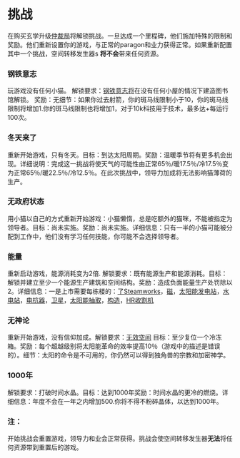 # 挑战

   在购买玄学升级<a href="#Metaphysics#Adjustment_Bureau">仲裁局</a>将解锁挑战。一旦达成一个里程碑，他们施加特殊的限制和奖励。他们重新设置你的游戏，与正常的paragon和业力获得正常。如果重新配置其中一个挑战，空间转移发生器s <strong>将不会</strong>带来任何资源。

### 钢铁意志

玩游戏没有任何小猫。 解锁要求：<a href="#Iron+Will">钢铁意志将</a>在没有任何小屋的情况下建造图书馆解锁。 奖励：无细节：如果你过去射箭，你的斑马线限制小于10，你的斑马线限制将增加1.你的斑马线限制也将增加1，对于10k科技用于技术，最多达+每运行100次。

### 冬天来了
重新开始游戏，只有冬天。目标：到达太阳周期。奖励：温暖季节将有更多机会出现。详细说明：完成这一挑战将使天气的可能性由正常65％/暖17.5％/冷17.5％变为正常65％/暖22.5％/冷12.5％。在此次挑战中，领导力加成将无法影响猫薄荷的生产。

### 无政府状态
用小猫以自己的方式重新开始游戏：小猫懒惰，总是吃额外的猫咪，不能被指定为领导者。目标：尚未实施。奖励：尚未实施。详细信息：只有一半的小猫可能被分配到工作中，他们没有学习任何技能，你可能不会选择领导者。

### 能量
重新启动游戏，能源消耗变为2倍. 解锁要求：既有能源生产和能源消耗。目标：解锁并建立至少一个能源生产建筑和空间结构。奖励：造成负面能量生产处罚除以2。详细信息：一是上市需要每栋楼的：<a href="#Buildings#Steamworks">了Steamworks</a>，<a href="#Buildings#Magneto">磁</a>，<a href="#Buildings#Pasture">太阳能发电站</a>，<a href="#Buildings#Aqueduct">水电站</a>，<a href="#Buildings#Reactor">电抗器</a>，<a href="?file=001-猫咪百科/07-空间/03-轨道#卫星">卫星</a>，<a href="?file=001-猫咪百科/07-空间/07-太阳#太阳能抽取">太阳能抽取</a>，<a href="#Space#Tectonic">构造</a>，<a href="#Space#HR_Harvester">HR收割机</a>

### 无神论
重新开始游戏，没有信仰加成。解锁要求：<a href="#Technologies#Void_Space">无效空间</a> 目标：至少复位一个冷冻箱。奖励：每个超越级别将太阳能革命的效率提高10％（游戏中的描述是错误的）。细节：太阳的命令是不可用的，你仍然可以得到独角兽的宗教和加密神学。

### 1000年
解锁要求：打破时间水晶。目标：达到1000年奖励：时间水晶的更冷的燃烧。详细信息：年度不会在一年之内增加500.你将不得不粉碎晶体，以达到1000年。

### 注：
开始挑战会重置游戏，领导力和业会正常获得。挑战会使空间转移发生器<strong>无法</strong>将任何资源带到重置后的游戏。
